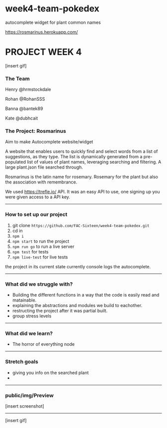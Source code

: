 # week4-team-pokedex
autocomplete widget for plant common names

https://rosmarinus.herokuapp.com/


# PROJECT WEEK 4

[insert gif]

### The Team

Henry @hrmstockdale

Rohan @RohanSSS

Banna @bantek89

Kate @dubhcait

### The Project: Rosmarinus

Aim to make Autocomplete website/widget

A website that enables users to quickly find and select words from a list of suggestions, as they type.
The list is dynamically generated from a pre-populated list of values of plant names, leveraging searching and filtering.
A large plant.json file searched through.

Rosmarinus is the latin name for rosemary. Rosemary for the plant but also the association with remembrance. 

We used https://trefle.io/ API. It was an easy API to use, one signing up you were given access to a API key. 


---

### How to set up our project

1. git clone `https://github.com/FAC-Sixteen/week4-team-pokedex.git` 
2. cd in
3. `npm i`
4. `npm start` to run the project
5. `npm run go` to run a live server
6. `npm test` for tests
7. `npm live-test` for live tests

the project in its current state currently console logs the autocomplete.



---

### What did we struggle with?

- Building the different functions in a way that the code is easily read and matainable. 
- explaining the abstractions and modules we build to eachother. 
- restructing the project after it was partial built. 
- group stress levels


---

### What did we learn?

* The horror of everything node

---

### Stretch goals

* giving you info on the searched plant
* 

---

### public/img/Preview

[insert screenshot]

---

[insert gif]

